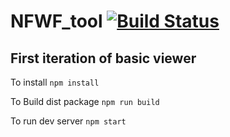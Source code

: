 # NFWF_tool [![Build Status](https://travis-ci.com/nemac/NFWF_tool.svg?branch=production)](https://travis-ci.com/nemac/NFWF_tool)
## First iteration of basic viewer

To install
```npm install```

To Build dist package
```npm run build```

To run dev server
```npm start```
